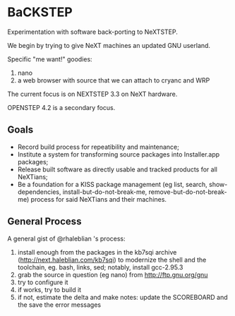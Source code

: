# BaCKSTEP

Experimentation with software back-porting to NeXTSTEP.

We begin by trying to give NeXT machines an updated GNU userland.

Specific "me want!" goodies:
1. nano
2. a web browser with source that we can attach to cryanc and WRP

The current focus is on NEXTSTEP 3.3 on NeXT hardware.

OPENSTEP 4.2 is a secondary focus.

## Goals

* Record build process for repeatibility and maintenance;
* Institute a system for transforming source packages into Installer.app packages;
* Release built software as directly usable and tracked products for all NeXTians;
* Be a foundation for a KISS package management (eg list, search, show-dependencies, install-but-do-not-break-me, remove-but-do-not-break-me) process for said NeXTians and their machines.

## General Process

A general gist of @rhaleblian 's process:

1. install enough from the packages in the kb7sqi archive (http://next.haleblian.com/kb7sqi) to modernize the shell and the toolchain, eg. bash, links, sed; notably, install gcc-2.95.3
2. grab the source in question (eg nano) from http://ftp.gnu.org/gnu
3. try to configure it
4. if works, try to build it
5. if not, estimate the delta and make notes: update the SCOREBOARD and the save the error messages
